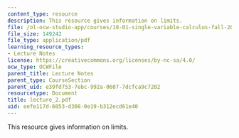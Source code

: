 ```yaml
---
content_type: resource
description: This resource gives information on limits.
file: /ol-ocw-studio-app/courses/18-01-single-variable-calculus-fall-2005/eefe117d6053d3080e19b312ecd61e40_lecture_2.pdf
file_size: 149242
file_type: application/pdf
learning_resource_types:
- Lecture Notes
license: https://creativecommons.org/licenses/by-nc-sa/4.0/
ocw_type: OCWFile
parent_title: Lecture Notes
parent_type: CourseSection
parent_uid: e39fd753-7ebc-992a-0607-7dcfca9c7202
resourcetype: Document
title: lecture_2.pdf
uid: eefe117d-6053-d308-0e19-b312ecd61e40
---
```

This resource gives information on limits.